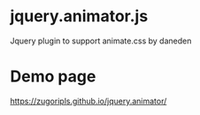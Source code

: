 # jquery.animator.js
Jquery plugin to support animate.css by daneden

# Demo page
<a href="https://zugoripls.github.io/jquery.animator/" title="demo page">https://zugoripls.github.io/jquery.animator/</a>
